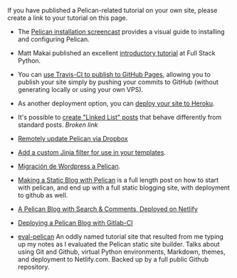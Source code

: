 If you have published a Pelican-related tutorial on your own site, please create a link to your tutorial on this page.

- The [Pelican installation screencast](http://hackercodex.com/guide/pelican-static-site-generator-install/) provides a visual guide to installing and configuring Pelican.

- Matt Makai published an excellent [introductory tutorial](https://www.fullstackpython.com/blog/generating-static-websites-pelican-jinja2-markdown.html) at Full Stack Python.

- You can [use Travis-CI to publish to GitHub Pages](http://zonca.github.io/2013/09/automatically-build-pelican-and-publish-to-github-pages.html), allowing you to publish your site simply by pushing your commits to GitHub (without generating locally or using your own VPS).

- As another deployment option, you can [deploy your site to Heroku](http://blog.getpelican.com/using-pelican-with-heroku.html).

- It's possible to [create "Linked List" posts](https://gist.github.com/jasonpbecker/7539951) that behave differently from standard posts. _Broken link_

- [Remotely update Pelican via Dropbox](http://www.sparsebundle.net/posts/remotely-update-pelican-via-dropbox/)

- [Add a custom Jinja filter for use in your templates](http://linkpeek.com/blog/how-to-add-a-custom-jinja-filter-to-pelican.html).

- [Migración de Wordpress a Pelican](http://www.freakspot.net/migraci%C3%B3n-de-wordpress-a-pelican/).

- [Making a Static Blog with Pelican](http://nafiulis.me/making-a-static-blog-with-pelican.html) is a full length post on how to start with pelican, and end up with a full static blogging site, with deployment to github as well.

- [A Pelican Blog with Search & Comments, Deployed on Netlify](https://snipcart.com/blog/pelican-blog-tutorial-search-comments)

- [Deploying a Pelican Blog with Gitlab-CI](http://blog.squareys.de/new-website/#pelican-m-css-gitlab-ci)

- [eval-pelican](https://greeder59-eval-pelican.netlify.com/) An oddly named tutorial site that resulted from me typing up my notes as I evaluated the Pelican static site builder. Talks about using Git and Github, virtual Python environments, Markdown, themes, and deployment to Netlify.com. Backed up by a full public Github repository.